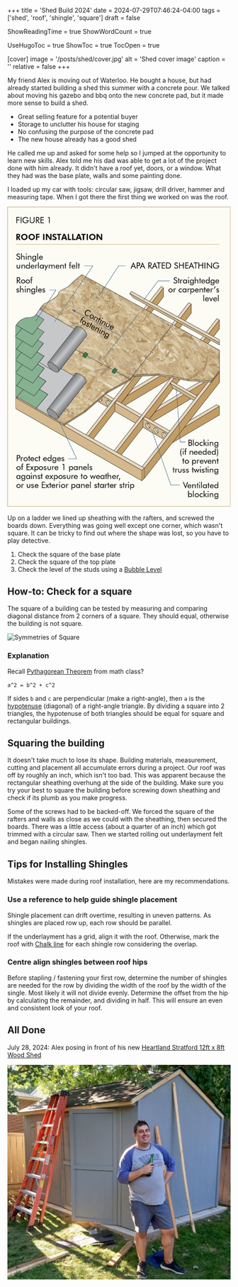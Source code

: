 +++
title = 'Shed Build 2024'
date = 2024-07-29T07:46:24-04:00
tags = ['shed', 'roof', 'shingle', 'square']
draft = false

ShowReadingTime = true
ShowWordCount = true

UseHugoToc = true
ShowToc = true
TocOpen = true

[cover]
image = '/posts/shed/cover.jpg'
alt = 'Shed cover image'
caption = ''
relative = false
+++

My friend Alex is moving out of Waterloo. He bought a house, but had already started building a shed this summer with a concrete pour. We talked about moving his gazebo and bbq onto the new concrete pad, but it made more sense to build a shed.

- Great selling feature for a potential buyer
- Storage to unclutter his house for staging
- No confusing the purpose of the concrete pad
- The new house already has a good shed

He called me up and asked for some help so I jumped at the opportunity to learn new skills. Alex told me his dad was able to get a lot of the project done with him already. It didn't have a roof yet, doors, or a window. What they had was the base plate, walls and some painting done.

I loaded up my car with tools: circular saw, jigsaw, drill driver, hammer and measuring tape. When I got there the first thing we worked on was the roof.

![Roof Installation](./roof-installation.jpg)

Up on a ladder we lined up sheathing with the rafters, and screwed the boards down. Everything was going well except one corner, which wasn't square. It can be tricky to find out where the shape was lost, so you have to play detective.

1. Check the square of the base plate
1. Check the square of the top plate
1. Check the level of the studs using a [Bubble Level](https://en.wikipedia.org/wiki/Spirit_level)

## How-to: Check for a square

The square of a building can be tested by measuring and comparing diagonal distance from 2 corners of a square. They should equal, otherwise the building is not square.

![Symmetries of Square](https://upload.wikimedia.org/wikipedia/commons/1/14/Symmetries_of_square.svg)

### Explanation

Recall [Pythagorean Theorem](https://en.wikipedia.org/wiki/Pythagorean_theorem) from math class?

```
a^2 = b^2 + c^2
```

If sides `b` and `c` are perpendicular (make a right-angle), then `a` is the [hypotenuse](https://en.wikipedia.org/wiki/Hypotenuse) (diagonal) of a right-angle triangle. By dividing a square into 2 triangles, the hypotenuse of both triangles should be equal for square and rectangular buildings.

## Squaring the building

It doesn't take much to lose its shape. Building materials, measurement, cutting and placement all accumulate errors during a project. Our roof was off by roughly an inch, which isn't too bad. This was apparent because the rectangular sheathing overhung at the side of the building. Make sure you try your best to square the building before screwing down sheathing and check if its plumb as you make progress.

Some of the screws had to be backed-off. We forced the square of the rafters and walls as close as we could with the sheathing, then secured the boards. There was a little access (about a quarter of an inch) which got trimmed with a circular saw. Then we started rolling out underlayment felt and began nailing shingles.

## Tips for Installing Shingles

Mistakes were made during roof installation, here are my recommendations.

### Use a reference to help guide shingle placement

Shingle placement can drift overtime, resulting in uneven patterns. As shingles are placed row up, each row should be parallel.

If the underlayment has a grid, align it with the roof. Otherwise, mark the roof with [Chalk line](https://en.wikipedia.org/wiki/Chalk_line) for each shingle row considering the overlap.

### Centre align shingles between roof hips

Before stapling / fastening your first row, determine the number of shingles are needed for the row by dividing the width of the roof by the width of the single. Most likely it will not divide evenly. Determine the offset from the hip by calculating the remainder, and dividing in half. This will ensure an even and consistent look of your roof.

## All Done

July 28, 2024: Alex posing in front of his new [Heartland Stratford 12ft x 8ft Wood Shed](https://www.rona.ca/en/product/heartland-stratford-12-ft-x-8-ft-wood-shed-with-workshop-and-window-182938-30735450)

![July 28, 2024: Alex posing in front of his new shed](./alex-shed.jpg)
